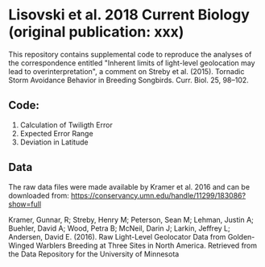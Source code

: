 ﻿# Lisovski et al. 2018 Current Biology (original publication: xxx)

This repository contains supplemental code to reproduce the analyses of the correspondence entitled "Inherent limits of light-level geolocation may lead to overinterpretation", a comment on Streby et al. (2015). Tornadic Storm Avoidance Behavior in Breeding Songbirds. Curr. Biol. 25, 98–102.

## Code:
1. Calculation of Twiligth Error
2. Expected Error Range
3. Deviation in Latitude

## Data

The raw data files were made available by Kramer et al. 2016 and can be downloaded from: https://conservancy.umn.edu/handle/11299/183086?show=full

Kramer, Gunnar, R; Streby, Henry M; Peterson, Sean M; Lehman, Justin A; Buehler, David A; Wood, Petra B; McNeil, Darin J; Larkin, Jeffrey L; Andersen, David E. (2016). Raw Light-Level Geolocator Data from 
Golden-Winged Warblers Breeding at Three Sites in North America. Retrieved from the Data Repository for the University of Minnesota